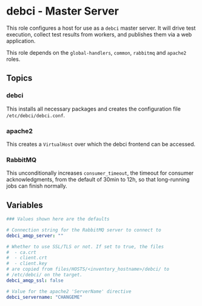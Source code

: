 # debci - Master Server

This role configures a host for use as a `debci` master server. It will drive
test execution, collect test results from workers, and publishes them via a web
application.

This role depends on the `global-handlers`, `common`, `rabbitmq` and `apache2`
roles.


## Topics

### debci

This installs all necessary packages and creates the configuration file
`/etc/debci/debci.conf`.

### apache2

This creates a `VirtualHost` over which the debci frontend can be accessed.

### RabbitMQ

This unconditionally increases `consumer_timeout`, the timeout for consumer
acknowledgments, from the default of 30min to 12h, so that long-running jobs
can finish normally.


## Variables

```yaml
### Values shown here are the defaults

# Connection string for the RabbitMQ server to connect to
debci_amqp_server: ""

# Whether to use SSL/TLS or not. If set to true, the files
#  - ca.crt
#  - client.crt
#  - client.key
# are copied from files/HOSTS/<inventory_hostname>/debci/ to
# /etc/debci/ on the target.
debci_amqp_ssl: false

# Value for the apache2 'ServerName' directive
debci_servername: "CHANGEME"
```
